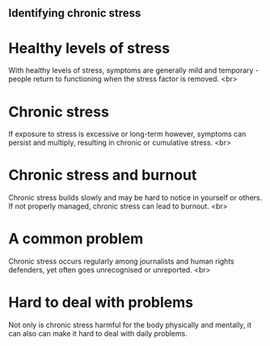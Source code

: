 
## Identifying chronic stress

# Healthy levels of stress
With healthy levels of stress, symptoms are generally mild and temporary - people return to functioning when the stress factor is removed.
&lt;br&gt;
# Chronic stress
If exposure to stress is excessive or long-term however, symptoms can persist and multiply, resulting in chronic or cumulative stress.
&lt;br&gt;
# Chronic stress and burnout
Chronic stress builds slowly and may be hard to notice in yourself or others. If not properly managed, chronic stress can lead to burnout.
&lt;br&gt;
# A common problem
Chronic stress occurs regularly among journalists and human rights defenders, yet often goes unrecognised or unreported.
&lt;br&gt;
# Hard to deal with problems
Not only is chronic stress harmful for the body physically and mentally, it can also can make it hard to deal with daily problems.
